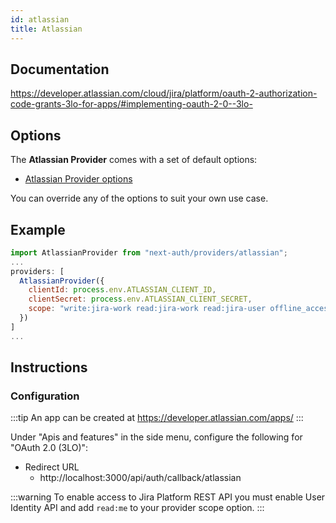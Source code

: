 ```yaml
---
id: atlassian
title: Atlassian
---
```


## Documentation

https://developer.atlassian.com/cloud/jira/platform/oauth-2-authorization-code-grants-3lo-for-apps/#implementing-oauth-2-0--3lo-

## Options

The **Atlassian Provider** comes with a set of default options:

- [Atlassian Provider options](https://github.com/nextauthjs/next-auth/blob/main/src/providers/atlassian.ts)

You can override any of the options to suit your own use case.

## Example

```js
import AtlassianProvider from "next-auth/providers/atlassian";
...
providers: [
  AtlassianProvider({
    clientId: process.env.ATLASSIAN_CLIENT_ID,
    clientSecret: process.env.ATLASSIAN_CLIENT_SECRET,
    scope: "write:jira-work read:jira-work read:jira-user offline_access read:me"
  })
]
...
```

## Instructions

### Configuration

:::tip
An app can be created at https://developer.atlassian.com/apps/
:::

Under "Apis and features" in the side menu, configure the following for "OAuth 2.0 (3LO)":

- Redirect URL
  - http://localhost:3000/api/auth/callback/atlassian

:::warning
To enable access to Jira Platform REST API you must enable User Identity API and add `read:me` to your provider scope option.
:::
